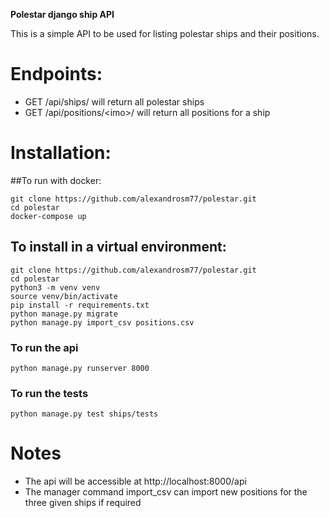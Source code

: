 **Polestar django ship API**

This is a simple API to be used for listing polestar ships and their positions.

# Endpoints:
* GET /api/ships/ will return all polestar ships
* GET /api/positions/\<imo>/ will return all positions for a ship


# Installation:
##To run with docker:

```
git clone https://github.com/alexandrosm77/polestar.git
cd polestar
docker-compose up
```


## To install in a virtual environment:

```
git clone https://github.com/alexandrosm77/polestar.git
cd polestar
python3 -m venv venv
source venv/bin/activate
pip install -r requirements.txt
python manage.py migrate
python manage.py import_csv positions.csv
```

### To run the api
`python manage.py runserver 8000`

### To run the tests
`python manage.py test ships/tests`


# Notes
* The api will be accessible at http://localhost:8000/api
* The manager command import_csv can import new positions for the three given ships if required